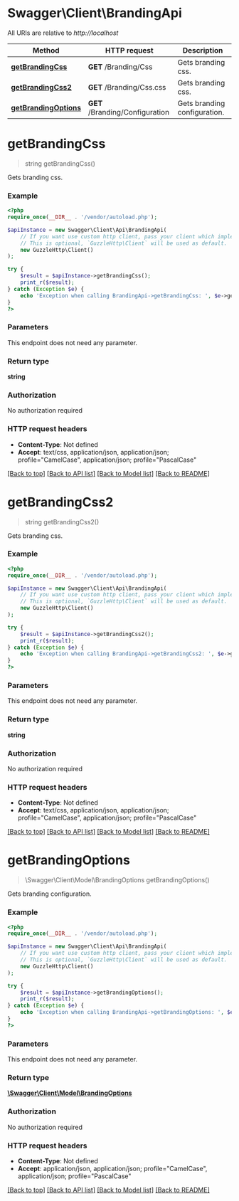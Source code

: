 # Swagger\Client\BrandingApi

All URIs are relative to *http://localhost*

Method | HTTP request | Description
------------- | ------------- | -------------
[**getBrandingCss**](BrandingApi.md#getbrandingcss) | **GET** /Branding/Css | Gets branding css.
[**getBrandingCss2**](BrandingApi.md#getbrandingcss2) | **GET** /Branding/Css.css | Gets branding css.
[**getBrandingOptions**](BrandingApi.md#getbrandingoptions) | **GET** /Branding/Configuration | Gets branding configuration.

# **getBrandingCss**
> string getBrandingCss()

Gets branding css.

### Example
```php
<?php
require_once(__DIR__ . '/vendor/autoload.php');

$apiInstance = new Swagger\Client\Api\BrandingApi(
    // If you want use custom http client, pass your client which implements `GuzzleHttp\ClientInterface`.
    // This is optional, `GuzzleHttp\Client` will be used as default.
    new GuzzleHttp\Client()
);

try {
    $result = $apiInstance->getBrandingCss();
    print_r($result);
} catch (Exception $e) {
    echo 'Exception when calling BrandingApi->getBrandingCss: ', $e->getMessage(), PHP_EOL;
}
?>
```

### Parameters
This endpoint does not need any parameter.

### Return type

**string**

### Authorization

No authorization required

### HTTP request headers

 - **Content-Type**: Not defined
 - **Accept**: text/css, application/json, application/json; profile=\"CamelCase\", application/json; profile=\"PascalCase\"

[[Back to top]](#) [[Back to API list]](../../README.md#documentation-for-api-endpoints) [[Back to Model list]](../../README.md#documentation-for-models) [[Back to README]](../../README.md)

# **getBrandingCss2**
> string getBrandingCss2()

Gets branding css.

### Example
```php
<?php
require_once(__DIR__ . '/vendor/autoload.php');

$apiInstance = new Swagger\Client\Api\BrandingApi(
    // If you want use custom http client, pass your client which implements `GuzzleHttp\ClientInterface`.
    // This is optional, `GuzzleHttp\Client` will be used as default.
    new GuzzleHttp\Client()
);

try {
    $result = $apiInstance->getBrandingCss2();
    print_r($result);
} catch (Exception $e) {
    echo 'Exception when calling BrandingApi->getBrandingCss2: ', $e->getMessage(), PHP_EOL;
}
?>
```

### Parameters
This endpoint does not need any parameter.

### Return type

**string**

### Authorization

No authorization required

### HTTP request headers

 - **Content-Type**: Not defined
 - **Accept**: text/css, application/json, application/json; profile=\"CamelCase\", application/json; profile=\"PascalCase\"

[[Back to top]](#) [[Back to API list]](../../README.md#documentation-for-api-endpoints) [[Back to Model list]](../../README.md#documentation-for-models) [[Back to README]](../../README.md)

# **getBrandingOptions**
> \Swagger\Client\Model\BrandingOptions getBrandingOptions()

Gets branding configuration.

### Example
```php
<?php
require_once(__DIR__ . '/vendor/autoload.php');

$apiInstance = new Swagger\Client\Api\BrandingApi(
    // If you want use custom http client, pass your client which implements `GuzzleHttp\ClientInterface`.
    // This is optional, `GuzzleHttp\Client` will be used as default.
    new GuzzleHttp\Client()
);

try {
    $result = $apiInstance->getBrandingOptions();
    print_r($result);
} catch (Exception $e) {
    echo 'Exception when calling BrandingApi->getBrandingOptions: ', $e->getMessage(), PHP_EOL;
}
?>
```

### Parameters
This endpoint does not need any parameter.

### Return type

[**\Swagger\Client\Model\BrandingOptions**](../Model/BrandingOptions.md)

### Authorization

No authorization required

### HTTP request headers

 - **Content-Type**: Not defined
 - **Accept**: application/json, application/json; profile=\"CamelCase\", application/json; profile=\"PascalCase\"

[[Back to top]](#) [[Back to API list]](../../README.md#documentation-for-api-endpoints) [[Back to Model list]](../../README.md#documentation-for-models) [[Back to README]](../../README.md)

